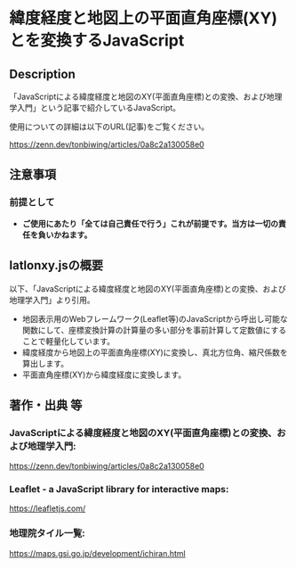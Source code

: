 # 緯度経度と地図上の平面直角座標(XY)とを変換するJavaScript

## Description

「JavaScriptによる緯度経度と地図のXY(平面直角座標)との変換、および地理学入門」という記事で紹介しているJavaScript。

使用についての詳細は以下のURL(記事)をご覧ください。

https://zenn.dev/tonbiwing/articles/0a8c2a130058e0

## 注意事項

### 前提として

- **ご使用にあたり「全ては自己責任で行う」これが前提です。当方は一切の責任を負いかねます。**

## latlonxy.jsの概要

以下、「JavaScriptによる緯度経度と地図のXY(平面直角座標)との変換、および地理学入門」より引用。

- 地図表示用のWebフレームワーク(Leaflet等)のJavaScriptから呼出し可能な関数にして、座標変換計算の計算量の多い部分を事前計算して定数値にすることで軽量化しています。
- 緯度経度から地図上の平面直角座標(XY)に変換し、真北方位角、縮尺係数を算出します。
- 平面直角座標(XY)から緯度経度に変換します。

## 著作・出典 等

### JavaScriptによる緯度経度と地図のXY(平面直角座標)との変換、および地理学入門:
https://zenn.dev/tonbiwing/articles/0a8c2a130058e0

### Leaflet - a JavaScript library for interactive maps:
https://leafletjs.com/

### 地理院タイル一覧:
https://maps.gsi.go.jp/development/ichiran.html

